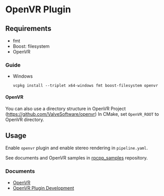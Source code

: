 # OpenVR Plugin

## Requirements
- fmt
- Boost: filesystem
- OpenVR

### Guide
- Windows
  ```
  vcpkg install --triplet x64-windows fmt boost-filesystem openvr
  ```

#### OpenVR
You can also use a directory structure in OpenVR Project (https://github.com/ValveSoftware/openvr)
In CMake, set `OpenVR_ROOT` to OpenVR directory.



## Usage
Enable `openvr` plugin and enable stereo rendering in `pipeline.yaml`.

See documents and OpenVR samples in [rpcpp_samples](https://github.com/bluekyu/rpcpp_samples) repository.

### Documents
- [OpenVR](docs/openvr.md)
- [OpenVR Plugin Development](docs/openvr_plugin_dev.md)
